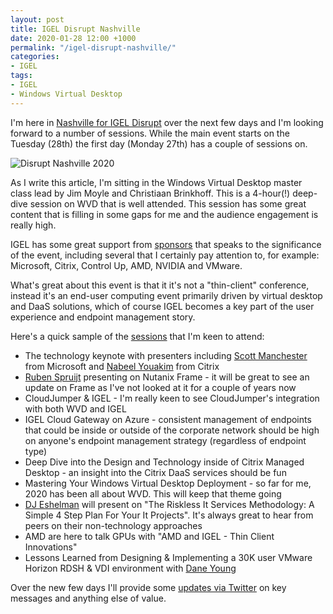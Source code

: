 ```yaml
---
layout: post
title: IGEL Disrupt Nashville
date: 2020-01-28 12:00 +1000
permalink: "/igel-disrupt-nashville/"
categories:
- IGEL
tags:
- IGEL
- Windows Virtual Desktop
---
```

I'm here in [Nashville for IGEL Disrupt](https://disrupteuc.com/nashville) over the next few days and I'm looking forward to a number of sessions. While the main event starts on the Tuesday (28th) the first day (Monday 27th) has a couple of sessions on.

![Disrupt Nashville 2020]({{site.baseurl}}/media/2020/01/disrupt.jpg)

As I write this article, I'm sitting in the Windows Virtual Desktop master class lead by Jim Moyle and Christiaan Brinkhoff. This is a 4-hour(!) deep-dive session on WVD that is well attended. This session has some great content that is filling in some gaps for me and the audience engagement is really high.

IGEL has some great support from [sponsors](https://disrupteuc.com/nashville-sponsors/) that speaks to the significance of the event, including several that I certainly pay attention to, for example: Microsoft, Citrix, Control Up, AMD, NVIDIA and VMware.

What's great about this event is that it it's not a "thin-client" conference, instead it's an end-user computing event primarily driven by virtual desktop and DaaS solutions, which of course IGEL becomes a key part of the user experience and endpoint management story.

Here's a quick sample of the [sessions](https://disrupteuc.com/nashville-agenda/) that I'm keen to attend:

* The technology keynote with presenters including [Scott Manchester](https://twitter.com/RDS4U/) from Microsoft and [Nabeel Youakim](https://twitter.com/Nabeely) from Citrix
* [Ruben Spruijt](https://twitter.com/rspruijt) presenting on Nutanix Frame - it will be great to see an update on Frame as I've not looked at it for a couple of years now
* CloudJumper & IGEL - I'm really keen to see CloudJumper's integration with both WVD and IGEL
* IGEL Cloud Gateway on Azure - consistent management of endpoints that could be inside or outside of the corporate network should be high on anyone's endpoint management strategy (regardless of endpoint type)
* Deep Dive into the Design and Technology inside of Citrix Managed Desktop - an insight into the Citrix DaaS services should be fun
* Mastering Your Windows Virtual Desktop Deployment - so far for me, 2020 has been all about WVD. This will keep that theme going
* [DJ Eshelman](https://twitter.com/djeshelman) will present on "The Riskless It Services Methodology: A Simple 4 Step Plan For Your It Projects". It's always great to hear from peers on their non-technology approaches
* AMD are here to talk GPUs with "AMD and IGEL - Thin Client Innovations"
* Lessons Learned from Designing & Implementing a 30K user VMware Horizon RDSH & VDI environment with [Dane Young](https://twitter.com/youngtech)

Over the new few days I'll provide some [updates via Twitter](https://twitter.com/stealthpuppy) on key messages and anything else of value.
